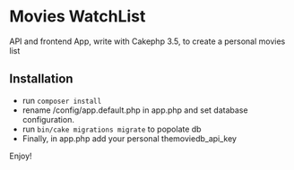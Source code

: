 # Movies WatchList

API and frontend App, write with Cakephp 3.5, to create a personal movies list

## Installation

* run ```composer install```
* rename /config/app.default.php in app.php and set database configuration. 
* run ```bin/cake migrations migrate``` to popolate db
* Finally, in app.php add your personal themoviedb_api_key

Enjoy!
